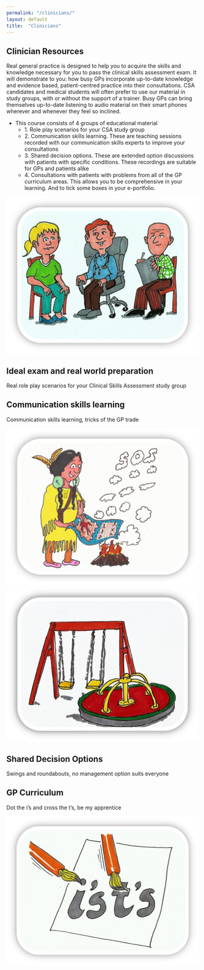 ```yaml
---
permalink: "/clinicians/"
layout: default
title:  "Clinicians"
---
```


<section class="bg-primary text-white" id="about">
      <div class="container text-center">
        <h2 class="mb-4 text-white">Clinician Resources</h2>
        <p align="left">Real general practice is designed to help you to acquire the skills and knowledge necessary for you to pass the clinical skills assessment exam. It will demonstrate to you: how busy GPs incorporate up-to-date knowledge and evidence based, patient-centred practice into their consultations. CSA candidates and medical students will often prefer to use our material in study groups, with or without the support of a trainer. Busy GPs can bring themselves up-to-date listening to audio material on their smart phones wherever and whenever they feel so inclined.</p>
        <ul align="left">
          <li>This course consists of 4 groups of educational material
          <ul>
            <li> 1.	Role play scenarios for your CSA study group</li>
            <li> 2.	Communication skills learning. These are teaching sessions recorded with our communication skills experts to improve your consultations</li>
            <li> 3.	Shared decision options. These are extended option discussions with patients with specific conditions. These recordings are suitable for GPs and patients alike</li>
             <li>4.	Consultations with patients with problems from all of the GP curriculum areas. This allows you to be comprehensive in your learning. And to tick some boxes in your e-portfolio.</li>
          </ul></li>
        </ul>
		
</div>
</section>

<section id="features">
        <div class="container">
            <div class="row">
                <div class="single-features">
                    <div class="col-sm-5 wow fadeInLeft" data-wow-duration="500ms" data-wow-delay="300ms">
                        <img src="/img/people.jpg" class="img-responsive" alt="">
                    </div>
                    <div class="col-sm-6 wow fadeInRight" data-wow-duration="500ms" data-wow-delay="300ms">
                        <h2>Ideal exam and real world preparation</h2>
                        <P>Real role play scenarios for your Clinical Skills Assessment study group</P>
                    </div>
                </div>
                <div class="single-features">
                    <div class="col-sm-6 col-sm-offset-1 align-right wow fadeInLeft" data-wow-duration="500ms" data-wow-delay="300ms">
                        <h2>Communication skills learning</h2>
                        <P>Communication skills learning, tricks of the GP trade</P>
                    </div>
                    <div class="col-sm-5 wow fadeInRight" data-wow-duration="500ms" data-wow-delay="300ms">
                        <img src="/img/sos.jpg" class="img-responsive" alt="">
                    </div>
                </div>
                <div class="single-features">
                    <div class="col-sm-5 wow fadeInLeft" data-wow-duration="500ms" data-wow-delay="300ms">
                        <img src="/img/fairground.jpg" class="img-responsive" alt="">
                    </div>
                    <div class="col-sm-6 wow fadeInRight" data-wow-duration="500ms" data-wow-delay="300ms">
                        <h2>Shared Decision Options</h2>
                        <P>Swings and roundabouts, no management option suits everyone</P>
                    </div>
                </div>
                <div class="single-features">
                    <div class="col-sm-6 col-sm-offset-1 align-right wow fadeInLeft" data-wow-duration="500ms" data-wow-delay="300ms">
                        <h2>GP Curriculum</h2>
                        <P>Dot the i’s and cross the t’s, be my apprentice</P>
                    </div>
                    <div class="col-sm-5 wow fadeInRight" data-wow-duration="500ms" data-wow-delay="300ms">
                        <img src="/img/isandts.jpg" class="img-responsive" alt="">
                    </div>
                </div>
            </div>
        </div>
    </section>

